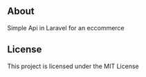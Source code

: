 ## About
Simple Api in Laravel for an eccommerce

## License

This project is licensed under the MIT License
